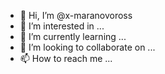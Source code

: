 - 👋 Hi, I’m @x-maranovoross
- 👀 I’m interested in ...
- 🌱 I’m currently learning ...
- 💞️ I’m looking to collaborate on ...
- 📫 How to reach me ...

<!---
x-maranovoross/x-maranovoross is a ✨ special ✨ repository because its `README.md` (this file) appears on your GitHub profile.
You can click the Preview link to take a look at your changes.
--->
